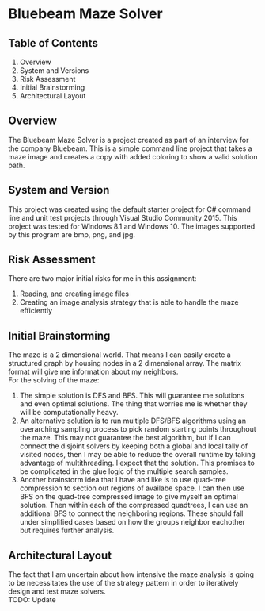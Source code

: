 # Bluebeam Maze Solver
## Table of Contents
1. Overview
2. System and Versions
3. Risk Assessment
4. Initial Brainstorming
5. Architectural Layout

## Overview
The Bluebeam Maze Solver is a project created as part of an interview for the company Bluebeam.  This is a simple command line project that takes a maze image and creates a copy with added coloring to show a valid solution path. 

## System and Version
This project was created using the default starter project for C# command line and unit test projects through Visual Studio Community 2015.  This project was tested for Windows 8.1 and Windows 10. 
The images supported by this program are bmp, png, and jpg.

## Risk Assessment
There are two major initial risks for me in this assignment:
1. Reading, and creating image files
2. Creating an image analysis strategy that is able to handle the maze efficiently

## Initial Brainstorming
The maze is a 2 dimensional world.  That means I can easily create a structured graph by housing nodes in a 2 dimensional array.  The matrix format will give me information about my neighbors.  
For the solving of the maze: 
1. The simple solution is DFS and BFS.  This will guarantee me solutions and even optimal solutions.  The thing that worries me is whether they will be computationally heavy. 
2. An alternative solution is to run multiple DFS/BFS algorithms using an overarching sampling process to pick random starting points throughout the maze.  This may not guarantee the best algorithm, but if I can connect the disjoint solvers by keeping both a global and local tally of visited nodes, then I may be able to reduce the overall runtime by taking advantage of multithreading. I expect that the solution.  This promises to be complicated in the glue logic of the multiple search samples. 
3. Another brainstorm idea that I have and like is to use quad-tree compression to section out regions of availabe space.  I can then use BFS on the quad-tree compressed image to give myself an optimal solution.  Then within each of the compressed quadtrees, I can use an additional BFS to connect the neighboring regions.  These should fall under simplified cases based on how the groups neighbor eachother but requires further analysis.  


## Architectural Layout
The fact that I am uncertain about how intensive the maze analysis is going to be necessitates the use of the strategy pattern in order to iteratively design and test maze solvers.  
TODO: Update

